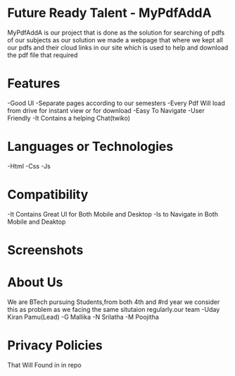 # Future Ready Talent - MyPdfAddA

MyPdfAddA is our project that is done as the solution for searching of pdfs of our subjects 
as our solution we made a webpage that where we kept all our pdfs and their cloud links in our site which is used to help and download the pdf file that required


# Features
-Good UI
-Separate pages according to our semesters
-Every Pdf Will load from drive for instant view or for download
-Easy To Navigate
-User Friendly
-It Contains a helping Chat(twiko)



# Languages or Technologies

-Html
-Css
-Js

# Compatibility
 -It Contains Great UI for Both Mobile and Desktop
 -Is to Navigate in Both Mobile and Deaktop
 
# Screenshots
# About Us
We are BTech pursuing Students,from both 4th and #rd year we consider this as problem as we facing the same situtaion regularly.our team
-Uday Kiran Pamu(Lead)
-G Mallika
-N Srilatha
-M Poojitha


# Privacy Policies 
 That Will Found in in repo
